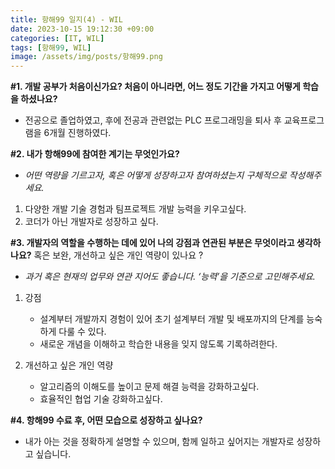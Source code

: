 ```yaml
---
title: 항해99 일지(4) - WIL
date: 2023-10-15 19:12:30 +09:00
categories: [IT, WIL]
tags: [항해99, WIL]
image: /assets/img/posts/항해99.png
---
```


**#1. 개발 공부가 처음이신가요? 처음이 아니라면, 어느 정도 기간을 가지고 어떻게 학습을 하셨나요?**
- 전공으로 졸업하였고, 후에 전공과 관련없는 PLC 프로그래밍을 퇴사 후 교육프로그램을 6개월 진행하였다.


**#2. 내가 항해99에 참여한 계기는 무엇인가요?**
- *어떤 역량을 기르고자, 혹은 어떻게 성장하고자 참여하셨는지 구체적으로 작성해주세요.*
1. 다양한 개발 기술 경험과 팀프로젝트 개발 능력을 키우고싶다.
2. 코더가 아닌 개발자로 성장하고 싶다.


**#3. 개발자의 역할을 수행하는 데에 있어 나의 강점과 연관된 부분은 무엇이라고 생각하나요?** 
혹은 보완, 개선하고 싶은 개인 역량이 있나요 ?

- *과거 혹은 현재의 업무와 연관 지어도 좋습니다. ‘능력’을 기준으로 고민해주세요.*

1. 강점
	-  설계부터 개발까지 경험이 있어 초기 설계부터 개발 및 배포까지의 단계를 능숙하게 다룰 수 있다. 
	-  새로운 개념을 이해하고 학습한 내용을 잊지 않도록 기록하려한다.
    
    
2. 개선하고 싶은 개인 역량
	-  알고리즘의 이해도를 높이고 문제 해결 능력을 강화하고싶다.
	-  효율적인 협업 기술 강화하고싶다.
	

**#4. 항해99 수료 후, 어떤 모습으로 성장하고 싶나요?**
- 내가 아는 것을 정확하게 설명할 수 있으며, 함께 일하고 싶어지는 개발자로 성장하고 싶습니다.